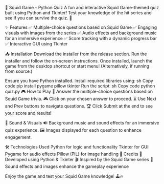 🦑 Squid Game - Python Quiz
A fun and interactive Squid Game-themed quiz built using Python and Tkinter! Test your knowledge of the hit series and see if you can survive the quiz. 🎯

✨ Features
✅ Multiple-choice questions based on Squid Game
✅ Engaging visuals with images from the series
✅ Audio effects and background music for an immersive experience
✅ Score tracking with a dynamic progress bar
✅ Interactive GUI using Tkinter

📥 Installation
Download the installer from the release section.
Run the installer and follow the on-screen instructions.
Once installed, launch the game from the desktop shortcut or start menu!
(Alternatively, if running from source:)

Ensure you have Python installed.
Install required libraries using:
sh
Copy code
pip install pygame pillow tkinter
Run the script:
sh
Copy code
python quiz.py
🎮 How to Play
🎯 Answer the multiple-choice questions based on Squid Game trivia.
🎮 Click on your chosen answer to proceed.
⏳ Use Next and Prev buttons to navigate questions.
🏆 Click Submit at the end to see your score and results!

🎵 Sound & Visuals
🔊 Background music and sound effects for an immersive quiz experience.
🖼️ Images displayed for each question to enhance engagement.

🛠️ Technologies Used
Python for logic and functionality
Tkinter for GUI
Pygame for audio effects
Pillow (PIL) for image handling
👏 Credits
🚀 Developed using Python & Tkinter
🎬 Inspired by the Squid Game series
🎵 Sound effects and images enhance the gameplay experience

Enjoy the game and test your Squid Game knowledge! 🕹️🔥

